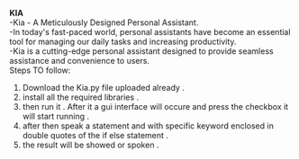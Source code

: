 **KIA**             
-Kia - A Meticulously Designed Personal Assistant.              
-In today's fast-paced world, personal assistants have become an essential tool for managing our daily tasks and increasing productivity.             
-Kia is a cutting-edge personal assistant designed to provide seamless assistance and convenience to users.        
Steps TO follow:          
1. Download the Kia.py file uploaded already .              
2. install all the required libraries .                 
3. then run it . After it a gui interface will occure and press the checkbox it will start running .                 
4. after then speak a statement and with specific keyword enclosed in double quotes of the if else statement .              
5. the result will be showed or spoken .                
